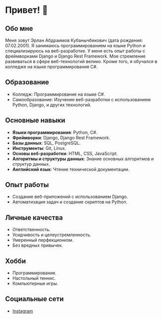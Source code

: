 # Привет! 👋
## Обо мне
Меня зовут Эрлан Абдраимов Кубанычбекович (дата рождения: 07.02.2001). Я занимаюсь программированием на языке Python и специализируюсь на веб-разработке. У меня есть опыт работы с фреймворками Django и Django Rest Framework. Мое стремление развиваться в сфере веб-технологий велико. Кроме того, я обучался в колледже на языке программирования C#.

## Образование
- Колледж: Программирование на языке C#.
- Самообразование: Изучение веб-разработки с использованием Python, Django, и других технологий.

## Основные навыки
- **Языки программирования**: Python, C#.
- **Фреймворки**: Django, Django Rest Framework.
- **Базы данных**: SQL, PostgreSQL.
- **Инструменты**: Git, Linux.
- **Основы веб-разработки**: HTML, CSS, JavaScript.
- **Алгоритмы и структуры данных**: Знание основных алгоритмов и структур данных.
- **Английский язык**: Чтение технической документации.

## Опыт работы
- Создание веб-приложений с использованием Django.
- Автоматизация задач и создание скриптов на Python.

## Личные качества
- Ответственность.
- Усидчивость и целеустремленность.
- Умеренный перфекционизм.
- Без вредных привычек.

## Хобби
- Программирование.
- Настольный теннис.
- Компьютерные игры.

## Социальные сети
- [Instagram](https://instagram.com/ваш_профиль)
